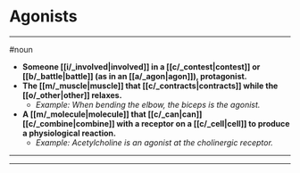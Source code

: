 # Agonists
---
#noun
- **Someone [[i/_involved|involved]] in a [[c/_contest|contest]] or [[b/_battle|battle]] (as in an [[a/_agon|agon]]), protagonist.**
- **The [[m/_muscle|muscle]] that [[c/_contracts|contracts]] while the [[o/_other|other]] relaxes.**
	- _Example: When bending the elbow, the biceps is the agonist._
- **A [[m/_molecule|molecule]] that [[c/_can|can]] [[c/_combine|combine]] with a receptor on a [[c/_cell|cell]] to produce a physiological reaction.**
	- _Example: Acetylcholine is an agonist at the cholinergic receptor._
---
---
